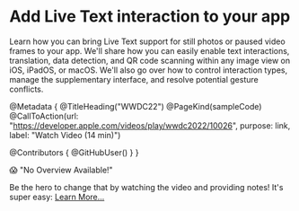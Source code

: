# Add Live Text interaction to your app

Learn how you can bring Live Text support for still photos or paused video frames to your app. We'll share how you can easily enable text interactions, translation, data detection, and QR code scanning within any image view on iOS, iPadOS, or macOS. We'll also go over how to control interaction types, manage the supplementary interface, and resolve potential gesture conflicts.

@Metadata {
   @TitleHeading("WWDC22")
   @PageKind(sampleCode)
   @CallToAction(url: "https://developer.apple.com/videos/play/wwdc2022/10026", purpose: link, label: "Watch Video (14 min)")

   @Contributors {
      @GitHubUser(<replace this with your GitHub handle>)
   }
}

😱 "No Overview Available!"

Be the hero to change that by watching the video and providing notes! It's super easy:
 [Learn More…](https://wwdcnotes.com/documentation/wwdcnotes/contributing)
